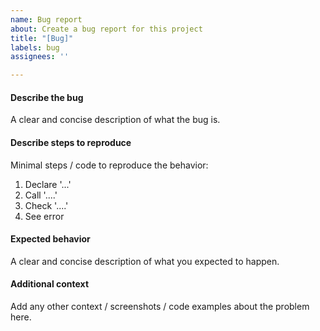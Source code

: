 ```yaml
---
name: Bug report
about: Create a bug report for this project
title: "[Bug]"
labels: bug
assignees: ''

---
```


#### Describe the bug

A clear and concise description of what the bug is.

#### Describe steps to reproduce

Minimal steps / code to reproduce the behavior:
1. Declare '...'
2. Call '....'
3. Check '....'
4. See error

#### Expected behavior

A clear and concise description of what you expected to happen.

#### Additional context

Add any other context / screenshots / code examples about the problem here.
